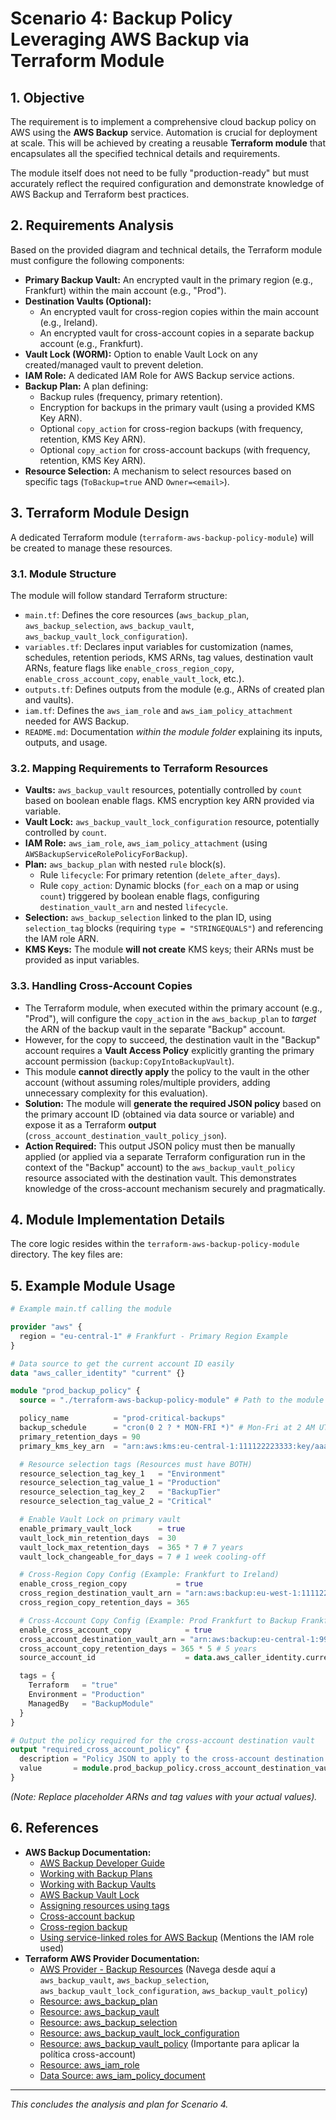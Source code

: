 # Scenario 4: Backup Policy Leveraging AWS Backup via Terraform Module

## 1. Objective

The requirement is to implement a comprehensive cloud backup policy on AWS using the **AWS Backup** service. Automation is crucial for deployment at scale. This will be achieved by creating a reusable **Terraform module** that encapsulates all the specified technical details and requirements.

The module itself does not need to be fully "production-ready" but must accurately reflect the required configuration and demonstrate knowledge of AWS Backup and Terraform best practices.

## 2. Requirements Analysis

Based on the provided diagram and technical details, the Terraform module must configure the following components:

*   **Primary Backup Vault:** An encrypted vault in the primary region (e.g., Frankfurt) within the main account (e.g., "Prod").
*   **Destination Vaults (Optional):**
    *   An encrypted vault for cross-region copies within the main account (e.g., Ireland).
    *   An encrypted vault for cross-account copies in a separate backup account (e.g., Frankfurt).
*   **Vault Lock (WORM):** Option to enable Vault Lock on any created/managed vault to prevent deletion.
*   **IAM Role:** A dedicated IAM Role for AWS Backup service actions.
*   **Backup Plan:** A plan defining:
    *   Backup rules (frequency, primary retention).
    *   Encryption for backups in the primary vault (using a provided KMS Key ARN).
    *   Optional `copy_action` for cross-region backups (with frequency, retention, KMS Key ARN).
    *   Optional `copy_action` for cross-account backups (with frequency, retention, KMS Key ARN).
*   **Resource Selection:** A mechanism to select resources based on specific tags (`ToBackup=true` AND `Owner=<email>`).

## 3. Terraform Module Design

A dedicated Terraform module (`terraform-aws-backup-policy-module`) will be created to manage these resources.

### 3.1. Module Structure

The module will follow standard Terraform structure:

*   `main.tf`: Defines the core resources (`aws_backup_plan`, `aws_backup_selection`, `aws_backup_vault`, `aws_backup_vault_lock_configuration`).
*   `variables.tf`: Declares input variables for customization (names, schedules, retention periods, KMS ARNs, tag values, destination vault ARNs, feature flags like `enable_cross_region_copy`, `enable_cross_account_copy`, `enable_vault_lock`, etc.).
*   `outputs.tf`: Defines outputs from the module (e.g., ARNs of created plan and vaults).
*   `iam.tf`: Defines the `aws_iam_role` and `aws_iam_policy_attachment` needed for AWS Backup.
*   `README.md`: Documentation *within the module folder* explaining its inputs, outputs, and usage.

### 3.2. Mapping Requirements to Terraform Resources

*   **Vaults:** `aws_backup_vault` resources, potentially controlled by `count` based on boolean enable flags. KMS encryption key ARN provided via variable.
*   **Vault Lock:** `aws_backup_vault_lock_configuration` resource, potentially controlled by `count`.
*   **IAM Role:** `aws_iam_role`, `aws_iam_policy_attachment` (using `AWSBackupServiceRolePolicyForBackup`).
*   **Plan:** `aws_backup_plan` with nested `rule` block(s).
    *   Rule `lifecycle`: For primary retention (`delete_after_days`).
    *   Rule `copy_action`: Dynamic blocks (`for_each` on a map or using `count`) triggered by boolean enable flags, configuring `destination_vault_arn` and nested `lifecycle`.
*   **Selection:** `aws_backup_selection` linked to the plan ID, using `selection_tag` blocks (requiring `type = "STRINGEQUALS"`) and referencing the IAM role ARN.
*   **KMS Keys:** The module **will not create** KMS keys; their ARNs must be provided as input variables.

### 3.3. Handling Cross-Account Copies

*   The Terraform module, when executed within the primary account (e.g., "Prod"), will configure the `copy_action` in the `aws_backup_plan` to *target* the ARN of the backup vault in the separate "Backup" account.
*   However, for the copy to succeed, the destination vault in the "Backup" account requires a **Vault Access Policy** explicitly granting the primary account permission (`backup:CopyIntoBackupVault`).
*   This module **cannot directly apply** the policy to the vault in the other account (without assuming roles/multiple providers, adding unnecessary complexity for this evaluation).
*   **Solution:** The module will **generate the required JSON policy** based on the primary account ID (obtained via data source or variable) and expose it as a Terraform **output** (`cross_account_destination_vault_policy_json`).
*   **Action Required:** This output JSON policy must then be manually applied (or applied via a separate Terraform configuration run in the context of the "Backup" account) to the `aws_backup_vault_policy` resource associated with the destination vault. This demonstrates knowledge of the cross-account mechanism securely and pragmatically.

## 4. Module Implementation Details

The core logic resides within the `terraform-aws-backup-policy-module` directory. The key files are:


## 5. Example Module Usage

```terraform
# Example main.tf calling the module

provider "aws" {
  region = "eu-central-1" # Frankfurt - Primary Region Example
}

# Data source to get the current account ID easily
data "aws_caller_identity" "current" {}

module "prod_backup_policy" {
  source = "./terraform-aws-backup-policy-module" # Path to the module directory

  policy_name          = "prod-critical-backups"
  backup_schedule      = "cron(0 2 ? * MON-FRI *)" # Mon-Fri at 2 AM UTC
  primary_retention_days = 90
  primary_kms_key_arn  = "arn:aws:kms:eu-central-1:111122223333:key/aaaaaaaa-bbbb-cccc-dddd-eeeeeeeeeeee" # Replace with actual primary KMS Key ARN

  # Resource selection tags (Resources must have BOTH)
  resource_selection_tag_key_1   = "Environment"
  resource_selection_tag_value_1 = "Production"
  resource_selection_tag_key_2   = "BackupTier"
  resource_selection_tag_value_2 = "Critical"

  # Enable Vault Lock on primary vault
  enable_primary_vault_lock      = true
  vault_lock_min_retention_days  = 30
  vault_lock_max_retention_days  = 365 * 7 # 7 years
  vault_lock_changeable_for_days = 7 # 1 week cooling-off

  # Cross-Region Copy Config (Example: Frankfurt to Ireland)
  enable_cross_region_copy           = true
  cross_region_destination_vault_arn = "arn:aws:backup:eu-west-1:111122223333:backup-vault:prod-frankfurt-copy-vault-ireland" # Replace with actual Dest Vault ARN in Ireland
  cross_region_copy_retention_days = 365

  # Cross-Account Copy Config (Example: Prod Frankfurt to Backup Frankfurt)
  enable_cross_account_copy            = true
  cross_account_destination_vault_arn = "arn:aws:backup:eu-central-1:999988887777:backup-vault:prod-backup-target-vault" # Replace with actual Dest Vault ARN in Backup Account
  cross_account_copy_retention_days = 365 * 5 # 5 years
  source_account_id                    = data.aws_caller_identity.current.account_id # Pass current account ID for policy generation

  tags = {
    Terraform   = "true"
    Environment = "Production"
    ManagedBy   = "BackupModule"
  }
}

# Output the policy required for the cross-account destination vault
output "required_cross_account_policy" {
  description = "Policy JSON to apply to the cross-account destination vault."
  value       = module.prod_backup_policy.cross_account_destination_vault_policy_json
}
````

*(Note: Replace placeholder ARNs and tag values with your actual values).*

## 6. References

*   **AWS Backup Documentation:**
    *   [AWS Backup Developer Guide](https://docs.aws.amazon.com/aws-backup/latest/devguide/whatisbackup.html)
    *   [Working with Backup Plans](https://docs.aws.amazon.com/aws-backup/latest/devguide/about-backup-plans.html)
    *   [Working with Backup Vaults](https://docs.aws.amazon.com/aws-backup/latest/devguide/about-backup-vaults.html)
    *   [AWS Backup Vault Lock](https://docs.aws.amazon.com/aws-backup/latest/devguide/vault-lock.html)
    *   [Assigning resources using tags](https://docs.aws.amazon.com/aws-backup/latest/devguide/assigning-resources.html#assigning-resources-tags)
    *   [Cross-account backup](https://docs.aws.amazon.com/aws-backup/latest/devguide/cross-account-backup.html)
    *   [Cross-region backup](https://docs.aws.amazon.com/aws-backup/latest/devguide/cross-region-backup.html)
    *   [Using service-linked roles for AWS Backup](https://docs.aws.amazon.com/aws-backup/latest/devguide/iam-service-linked-role.html) (Mentions the IAM role used)
*   **Terraform AWS Provider Documentation:**
    *   [AWS Provider - Backup Resources](https://registry.terraform.io/providers/hashicorp/aws/latest/docs/resources/backup_plan) (Navega desde aquí a `aws_backup_vault`, `aws_backup_selection`, `aws_backup_vault_lock_configuration`, `aws_backup_vault_policy`)
    *   [Resource: aws_backup_plan](https://registry.terraform.io/providers/hashicorp/aws/latest/docs/resources/backup_plan)
    *   [Resource: aws_backup_vault](https://registry.terraform.io/providers/hashicorp/aws/latest/docs/resources/backup_vault)
    *   [Resource: aws_backup_selection](https://registry.terraform.io/providers/hashicorp/aws/latest/docs/resources/backup_selection)
    *   [Resource: aws_backup_vault_lock_configuration](https://registry.terraform.io/providers/hashicorp/aws/latest/docs/resources/backup_vault_lock_configuration)
    *   [Resource: aws_backup_vault_policy](https://registry.terraform.io/providers/hashicorp/aws/latest/docs/resources/backup_vault_policy) (Importante para aplicar la política cross-account)
    *   [Resource: aws_iam_role](https://registry.terraform.io/providers/hashicorp/aws/latest/docs/resources/iam_role)
    *   [Data Source: aws_iam_policy_document](https://registry.terraform.io/providers/hashicorp/aws/latest/docs/data-sources/iam_policy_document)

---
*This concludes the analysis and plan for Scenario 4.* 
